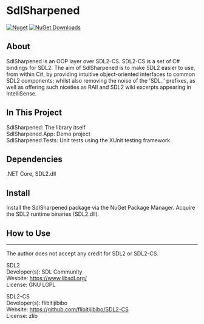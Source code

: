 # SdlSharpened
[![Nuget](https://img.shields.io/nuget/v/SdlSharpened)](https://www.nuget.org/packages/SdlSharpened/)
[![NuGet Downloads](https://img.shields.io/nuget/dt/SdlSharpened.svg)](https://www.nuget.org/packages/SdlSharpened/)

About
---
SdlSharpened is an OOP layer over SDL2-CS. SDL2-CS is a set of C# bindings for SDL2.
The aim of SdlSharpened is to make SDL2 easier to use, from within C#, by providing 
intuitive object-oriented interfaces to common SDL2 components; whilst also removing 
the noise of the 'SDL_' prefixes, as well as offering such niceties as RAII and 
SDL2 wiki excerpts appearing in IntelliSense.

In This Project
---
SdlSharpened: The library itself \
SdlSharpened.App: Demo project \
SdlSharpened.Tests: Unit tests using the XUnit testing framework.

Dependencies
---
.NET Core, SDL2.dll

Install
---
Install the SdlSharpened package via the NuGet Package Manager.
Acquire the SDL2 runtime binaries (SDL2.dll).

How to Use
---


---
The author does not accept any credit for SDL2 or SDL2-CS.

SDL2 \
Developer(s): SDL Community \
Wesbite: https://www.libsdl.org/ \
License: GNU LGPL

SDL2-CS \
Developer(s): flibitijibibo \
Website: https://github.com/flibitijibibo/SDL2-CS \
License: zlib
